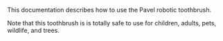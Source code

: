 This documentation describes how to use the Pavel robotic toothbrush.

Note that this toothbrush is is totally safe to use for children, adults, pets, wildlife, and trees.
